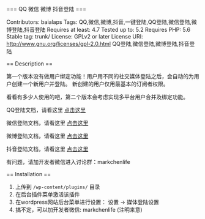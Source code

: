=== QQ 微信 微博 抖音登陆 ===

Contributors: baialaps
Tags: QQ,微信,微博,抖音,一键登陆,QQ登陆,微信登陆,微博登陆,抖音登陆
Requires at least: 4.7
Tested up to: 5.2
Requires PHP: 5.6
Stable tag: trunk/
License: GPLv2 or later
License URI: http://www.gnu.org/licenses/gpl-2.0.html
QQ登陆,微信登陆,微博登陆,抖音登陆

== Description ==

第一个版本没有做用户绑定功能！用户用不同的社交媒体登陆之后，会自动的为用户创建一个新用户并登陆。 新创建的用户仅用最基本的订阅者权限。

看看有多少人使用的吧，第二个版本会考虑实现多平台用户合并及绑定功能。

QQ登陆文档，请看这里  <a target="_blank" href="https://connect.qq.com/" >点击这里</a>

微信登陆文档，请看这里  <a target="_blank" href="https://open.weixin.qq.com/cgi-bin/showdocument?action=dir_list&t=resource/res_list&verify=1&id=open1419316505&token=&lang=zh_CN" >点击这里</a>

微博登陆文档，请看这里  <a target="_blank" href="https://open.weibo.com/wiki/Connect/login" >点击这里</a>

抖音登陆文档，请看这里  <a target="_blank" href="https://open.douyin.com/platform/doc/m-2-1-1" >点击这里</a>

有问题，请加开发者微信进入讨论群：markchenlife

== Installation ==

1. 上传到 `/wp-content/plugins/` 目录
2. 在后台插件菜单激活该插件
3. 在wordpress网站后台菜单进行设置： 设置 -> 媒体登陆设置
4. 搞不定，可以加开发者微信: markchenlife (注明来意)